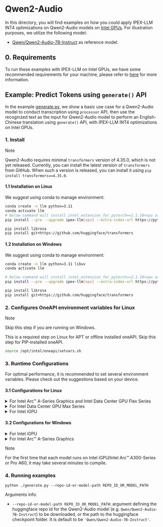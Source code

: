 # Qwen2-Audio
In this directory, you will find examples on how you could apply IPEX-LLM INT4 optimizations on Qwen2-Audio models on [Intel GPUs](../../../README.md). For illustration purposes, we utilize the following model: 
- [Qwen/Qwen2-Audio-7B-Instruct](https://huggingface.co/Qwen/Qwen2-Audio-7B-Instruct) as reference model.

## 0. Requirements
To run these examples with IPEX-LLM on Intel GPUs, we have some recommended requirements for your machine, please refer to [here](../../../README.md#requirements) for more information.


## Example: Predict Tokens using `generate()` API
In the example [generate.py](./generate.py), we show a basic use case for a Qwen2-Audio model to conduct transcription using `processor` API, then use the recoginzed text as the input for Qwen2-Audio model to perform an English-Chinese translation using `generate()` API, with IPEX-LLM INT4 optimizations on Intel GPUs.
### 1. Install

> [!NOTE]
> Qwen2-Audio requires minimal `transformers` version of 4.35.0, which is not yet released. Currently, you can install the latest version of `transformers` from GitHub. When such a version is released, you can install it using `pip install transformers==4.35.0`.

#### 1.1 Installation on Linux
We suggest using conda to manage environment:
```bash
conda create -n llm python=3.11
conda activate llm
# below command will install intel_extension_for_pytorch==2.1.10+xpu as default
pip install --pre --upgrade ipex-llm[xpu] --extra-index-url https://pytorch-extension.intel.com/release-whl/stable/xpu/us/

pip install librosa
pip install git+https://github.com/huggingface/transformers
```

#### 1.2 Installation on Windows
We suggest using conda to manage environment:
```bash
conda create -n llm python=3.11 libuv
conda activate llm

# below command will install intel_extension_for_pytorch==2.1.10+xpu as default
pip install --pre --upgrade ipex-llm[xpu] --extra-index-url https://pytorch-extension.intel.com/release-whl/stable/xpu/us/

pip install librosa
pip install git+https://github.com/huggingface/transformers
```

### 2. Configures OneAPI environment variables for Linux

> [!NOTE]
> Skip this step if you are running on Windows.

This is a required step on Linux for APT or offline installed oneAPI. Skip this step for PIP-installed oneAPI.

```bash
source /opt/intel/oneapi/setvars.sh
```

### 3. Runtime Configurations
For optimal performance, it is recommended to set several environment variables. Please check out the suggestions based on your device.
#### 3.1 Configurations for Linux
<details>

<summary>For Intel Arc™ A-Series Graphics and Intel Data Center GPU Flex Series</summary>

```bash
export USE_XETLA=OFF
export SYCL_PI_LEVEL_ZERO_USE_IMMEDIATE_COMMANDLISTS=1
export SYCL_CACHE_PERSISTENT=1
```

</details>

<details>

<summary>For Intel Data Center GPU Max Series</summary>

```bash
export LD_PRELOAD=${LD_PRELOAD}:${CONDA_PREFIX}/lib/libtcmalloc.so
export SYCL_PI_LEVEL_ZERO_USE_IMMEDIATE_COMMANDLISTS=1
export SYCL_CACHE_PERSISTENT=1
export ENABLE_SDP_FUSION=1
```
> Note: Please note that `libtcmalloc.so` can be installed by `conda install -c conda-forge -y gperftools=2.10`.
</details>

<details>

<summary>For Intel iGPU</summary>

```bash
export SYCL_CACHE_PERSISTENT=1
export BIGDL_LLM_XMX_DISABLED=1
```

</details>

#### 3.2 Configurations for Windows
<details>

<summary>For Intel iGPU</summary>

```cmd
set SYCL_CACHE_PERSISTENT=1
set BIGDL_LLM_XMX_DISABLED=1
```

</details>

<details>

<summary>For Intel Arc™ A-Series Graphics</summary>

```cmd
set SYCL_CACHE_PERSISTENT=1
```

</details>

> [!NOTE]
> For the first time that each model runs on Intel iGPU/Intel Arc™ A300-Series or Pro A60, it may take several minutes to compile.
### 4. Running examples

```
python ./generate.py --repo-id-or-model-path REPO_ID_OR_MODEL_PATH
```

Arguments info:
- `--repo-id-or-model-path REPO_ID_OR_MODEL_PATH`: argument defining the huggingface repo id for the Qwen2-Audio model (e.g. `Qwen/Qwen2-Audio-7B-Instruct`) to be downloaded, or the path to the huggingface checkpoint folder. It is default to be `'Qwen/Qwen2-Audio-7B-Instruct'`.
